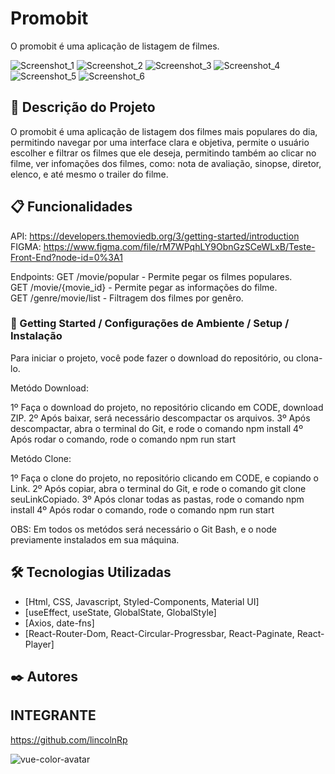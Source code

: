 # Promobit

O promobit é uma aplicação de listagem de filmes.

![Screenshot_1](https://user-images.githubusercontent.com/93271677/197422399-56433972-9abe-42e0-aeb9-5ebca4a292ab.png)
![Screenshot_2](https://user-images.githubusercontent.com/93271677/197422400-35acc732-3ccd-407a-bc2d-9f44643eafa6.png)
![Screenshot_3](https://user-images.githubusercontent.com/93271677/197422401-15ed2583-46f1-4d3a-89ce-f1a4fb12e7d5.png)
![Screenshot_4](https://user-images.githubusercontent.com/93271677/197422402-4fbeb15a-ec9c-4d61-9732-b541c0dd6013.png)
![Screenshot_5](https://user-images.githubusercontent.com/93271677/197422404-2c3a9503-faa7-4264-bbcc-6bf0f7294773.png)
![Screenshot_6](https://user-images.githubusercontent.com/93271677/197422405-ee333688-fda1-4a23-b291-be4017e1ed22.png)

## 🚀 Descrição do Projeto

O promobit é uma aplicação de listagem dos filmes mais populares do dia, permitindo navegar por uma interface
clara e objetiva, permite o usuário escolher e filtrar os filmes que ele deseja, permitindo também ao clicar 
no filme, ver infomações dos filmes, como: nota de avaliação, sinopse, diretor, elenco, e até mesmo o trailer
do filme.

## 📋 Funcionalidades

API: https://developers.themoviedb.org/3/getting-started/introduction </br>
FIGMA: https://www.figma.com/file/rM7WPqhLY9ObnGzSCeWLxB/Teste-Front-End?node-id=0%3A1

Endpoints:  GET /movie/popular - Permite pegar os filmes populares. </br>
            GET /movie/{movie_id} - Permite pegar as informações do filme. </br>
            GET /genre/movie/list - Filtragem dos filmes por genêro.

### 🔧 Getting Started / Configurações de Ambiente / Setup / Instalação

Para iniciar o projeto, você pode fazer o download do repositório, ou clona-lo.

Metódo Download:

1º Faça o download do projeto, no repositório clicando em CODE, download ZIP.
2º Após baixar, será necessário descompactar os arquivos.
3º Após descompactar, abra o terminal do Git, e rode o comando npm install
4º Após rodar o comando, rode o comando npm run start

Metódo Clone:

1º Faça o clone do projeto, no repositório clicando em CODE, e copiando o Link.
2º Após copiar, abra o terminal do Git, e rode o comando git clone seuLinkCopiado.
3º Após clonar todas as pastas, rode o comando npm install
4º Após rodar o comando, rode o comando npm run start

OBS: Em todos os metódos será necessário o Git Bash, e o node previamente instalados em sua máquina.

## 🛠️ Tecnologias Utilizadas

* [Html, CSS, Javascript, Styled-Components, Material UI]
* [useEffect, useState, GlobalState, GlobalStyle] 
* [Axios, date-fns]
* [React-Router-Dom, React-Circular-Progressbar, React-Paginate, React-Player]

## ✒️ Autores

## INTEGRANTE
https://github.com/lincolnRp

![vue-color-avatar](https://user-images.githubusercontent.com/93271677/195719553-fa3bdb3c-7fb0-41bb-b6f2-9ca6ef6b26de.png)

